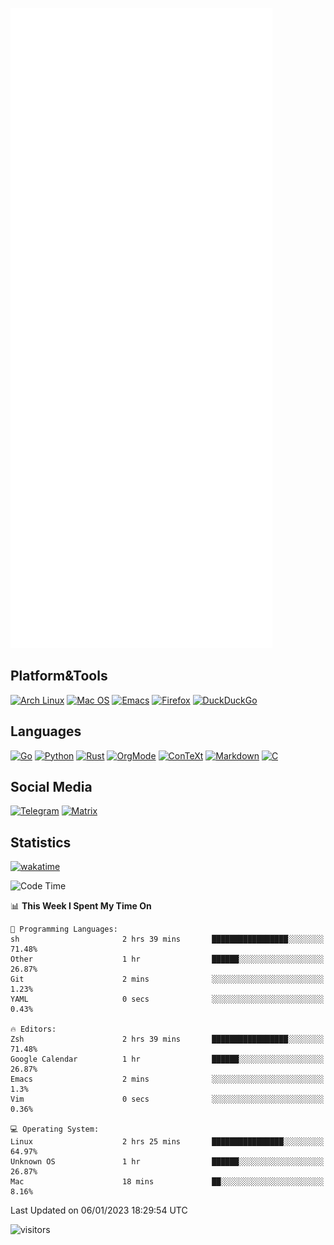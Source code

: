 ![Metrics](https://github.com/SteamedFish/SteamedFish/blob/master/github-metrics.svg)

## Platform&Tools

[![Arch Linux](https://img.shields.io/badge/ArchLinux-1793D1?logo=arch-linux&logoColor=fff&style=flat-square)](https://archlinux.org/)
[![Mac OS](https://img.shields.io/badge/MacOS-000000?style=flat-square&logo=macos&logoColor=F0F0F0)](https://www.apple.com/macos/)
[![Emacs](https://img.shields.io/badge/Emacs-%237F5AB6.svg?&style=flat-square&logo=gnu-emacs&logoColor=white)](https://www.gnu.org/software/emacs/)
[![Firefox](https://img.shields.io/badge/Firefox-FF7139?style=flat-square&logo=Firefox-Browser&logoColor=white)](https://firefox.com/)
[![DuckDuckGo](https://img.shields.io/badge/DuckDuckGo-DE5833?style=flat-square&logo=DuckDuckGo&logoColor=white)](https://duckduckgo.com/)

## Languages

[![Go](https://img.shields.io/badge/Golang-%2300ADD8.svg?style=flat-square&logo=go&logoColor=white)](https://golang.org/)
[![Python](https://img.shields.io/badge/Python-3670A0?style=flat-square&logo=python&logoColor=ffdd54)](https://www.python.org/)
[![Rust](https://img.shields.io/badge/Rust-%23000000.svg?style=flat-square&logo=rust&logoColor=white)](https://www.rust-lang.org/)
[![OrgMode](https://img.shields.io/badge/OrgMode-%23000000.svg?style=flat-square&logo=org&logoColor=white)](https://orgmode.org/)
[![ConTeXt](https://img.shields.io/badge/ConTeXt-%23008080.svg?style=flat-square&logo=latex&logoColor=white)](https://contextgarden.net/)
[![Markdown](https://img.shields.io/badge/MarkDown-%23000000.svg?style=flat-square&logo=markdown&logoColor=white)](https://daringfireball.net/projects/markdown/)
[![C](https://img.shields.io/badge/C-%2300599C.svg?style=flat-square&logo=c&logoColor=white)](https://www.iso.org/standard/74528.html)

## Social Media
[![Telegram](https://img.shields.io/badge/SteamedFish-2CA5E0?style=social&logo=telegram&logoColor=white)](https://t.me/SteamedFish)
[![Matrix](https://img.shields.io/badge/SteamedFish-2CA5E0?style=social&logo=matrix&logoColor=black)](https://matrix.to/#/@i:steamedfish.org)

## Statistics
[![wakatime](https://wakatime.com/badge/user/168280d6-fcf2-4b4f-ad3a-dc4612f35b38.svg)](https://wakatime.com/@168280d6-fcf2-4b4f-ad3a-dc4612f35b38)

<!--START_SECTION:waka-->
![Code Time](http://img.shields.io/badge/Code%20Time-2%2C243%20hrs%206%20mins-blue)

📊 **This Week I Spent My Time On** 

```text
💬 Programming Languages: 
sh                       2 hrs 39 mins       █████████████████░░░░░░░░   71.48% 
Other                    1 hr                ██████░░░░░░░░░░░░░░░░░░░   26.87% 
Git                      2 mins              ░░░░░░░░░░░░░░░░░░░░░░░░░   1.23% 
YAML                     0 secs              ░░░░░░░░░░░░░░░░░░░░░░░░░   0.43%

🔥 Editors: 
Zsh                      2 hrs 39 mins       █████████████████░░░░░░░░   71.48% 
Google Calendar          1 hr                ██████░░░░░░░░░░░░░░░░░░░   26.87% 
Emacs                    2 mins              ░░░░░░░░░░░░░░░░░░░░░░░░░   1.3% 
Vim                      0 secs              ░░░░░░░░░░░░░░░░░░░░░░░░░   0.36%

💻 Operating System: 
Linux                    2 hrs 25 mins       ████████████████░░░░░░░░░   64.97% 
Unknown OS               1 hr                ██████░░░░░░░░░░░░░░░░░░░   26.87% 
Mac                      18 mins             ██░░░░░░░░░░░░░░░░░░░░░░░   8.16%

```


 Last Updated on 06/01/2023 18:29:54 UTC
<!--END_SECTION:waka-->

![visitors](https://visitor-badge.laobi.icu/badge?page_id=SteamedFish.SteamedFish)
